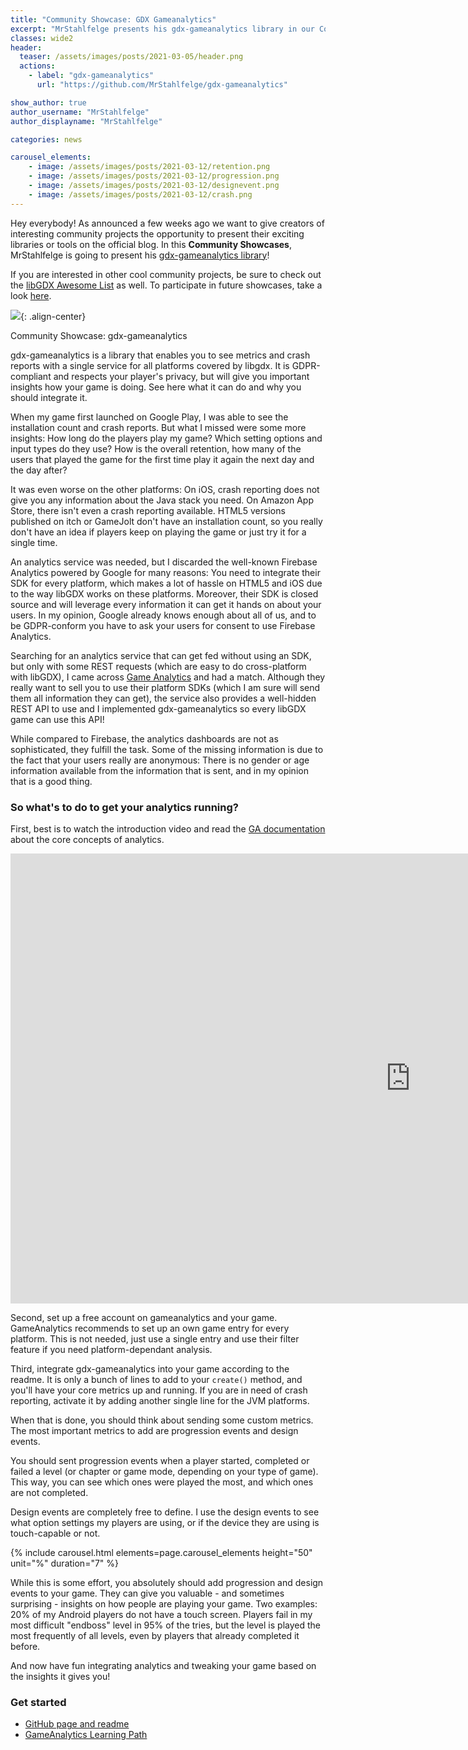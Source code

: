 ```yaml
---
title: "Community Showcase: GDX Gameanalytics"
excerpt: "MrStahlfelge presents his gdx-gameanalytics library in our Community Showcase!"
classes: wide2
header:
  teaser: /assets/images/posts/2021-03-05/header.png
  actions:
    - label: "gdx-gameanalytics"
      url: "https://github.com/MrStahlfelge/gdx-gameanalytics"

show_author: true
author_username: "MrStahlfelge"
author_displayname: "MrStahlfelge"

categories: news

carousel_elements:
    - image: /assets/images/posts/2021-03-12/retention.png
    - image: /assets/images/posts/2021-03-12/progression.png
    - image: /assets/images/posts/2021-03-12/designevent.png
    - image: /assets/images/posts/2021-03-12/crash.png
---
```


<div class="notice--primary">
  <p>
    Hey everybody! As announced a few weeks ago we want to give creators of interesting community projects the opportunity to present their exciting libraries or tools on the official blog. In this <b>Community Showcases</b>, MrStahlfelge is going to present his <a href="https://github.com/MrStahlfelge/gdx-gameanalytics">gdx-gameanalytics library</a>!
  </p>
  <p>
    If you are interested in other cool community projects, be sure to check out the <a href="https://github.com/rafaskb/awesome-libgdx#readme">libGDX Awesome List</a> as well. To participate in future showcases, take a look <a href="https://github.com/libgdx/libgdx.github.io/wiki/Community-Showcases">here</a>.
  </p>
</div>

![](/assets/images/posts/2021-03-05/header.png){: .align-center}

Community Showcase: gdx-gameanalytics

gdx-gameanalytics is a library that enables you to see metrics and crash reports with a single service for all platforms covered by libgdx.
It is GDPR-compliant and respects your player's privacy, but will give you important insights how your game is doing. See here what it can do and why you should integrate it.


When my game first launched on Google Play, I was able to see the installation count and crash reports. But what I missed were some more insights: How long do the players play my game? Which setting options and input types do they use? How is the overall retention, how many of the users that played the game for the first time play it again the next day and the day after?

It was even worse on the other platforms: On iOS, crash reporting does not give you any information about the Java stack you need. On Amazon App Store, there isn't even a crash reporting available. HTML5 versions published on itch or GameJolt don't have an installation count, so you really don't have an idea if players keep on playing the game or just try it for a single time.

An analytics service was needed, but I discarded the well-known Firebase Analytics powered by Google for many reasons: You need to integrate their SDK for every platform, which makes a lot of hassle on HTML5 and iOS due to the way libGDX works on these platforms. Moreover, their SDK is closed source and will leverage every information it can get it hands on about your users. In my opinion, Google already knows enough about all of us, and to be GDPR-conform you have to ask your users for consent to use Firebase Analytics.

Searching for an analytics service that can get fed without using an SDK, but only with some REST requests (which are easy to do cross-platform with libGDX), I came across [Game Analytics](https://gameanalytics.com/docs/s/learning-path-overview) and had a match. Although they really want to sell you to use their platform SDKs (which I am sure will send them all information they can get), the service also provides a well-hidden REST API to use and I implemented gdx-gameanalytics so every libGDX game can use this API!

While compared to Firebase, the analytics dashboards are not as sophisticated, they fulfill the task. Some of the missing information is due to the fact that your users really are anonymous: There is no gender or age information available from the information that is sent, and in my opinion that is a good thing.

### So what's to do to get your analytics running?

First, best is to watch the introduction video and read the [GA documentation](https://gameanalytics.com/docs/s/learning-path-overview) about the core concepts of analytics.

<iframe width="1280" height="720" src="https://www.youtube.com/watch?v=3kPK_O6Q4wA?autoplay=0" frameborder="0" allowfullscreen></iframe>

Second, set up a free account on gameanalytics and your game. GameAnalytics recommends to set up an own game entry for every platform. This is not needed, just use a single entry and use their filter feature if you need platform-dependant analysis.

Third, integrate gdx-gameanalytics into your game according to the readme. It is only a bunch of lines to add to your `create()` method, and you'll have your core metrics up and running. If you are in need of crash reporting, activate it by adding another single line for the JVM platforms.

When that is done, you should think about sending some custom metrics. The most important metrics to add are progression events and design events.

You should sent progression events when a player started, completed or failed a level (or chapter or game mode, depending on your type of game). This way, you can see which ones were played the most, and which ones are not completed.

Design events are completely free to define. I use the design events to see what option settings my players are using, or if the device they are using is touch-capable or not.

<div style="margin-left: auto; margin-right: auto;">
      {% include carousel.html elements=page.carousel_elements height="50" unit="%" duration="7" %}
</div>


While this is some effort, you absolutely should add progression and design events to your game. They can give you valuable - and sometimes surprising - insights on how people are playing your game. Two examples: 20% of my Android players do not have a touch screen. Players fail in my most difficult "endboss" level in 95% of the tries, but the level is played the most frequently of all levels, even by players that already completed it before.

And now have fun integrating analytics and tweaking your game based on the insights it gives you!

### Get started
- [GitHub page and readme](https://github.com/MrStahlfelge/gdx-gameanalytics)
- [GameAnalytics Learning Path](https://gameanalytics.com/docs/s/learning-path-overview)